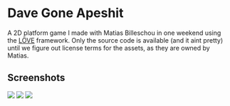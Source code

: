 Dave Gone Apeshit
=================

A 2D platform game I made with Matias Billeschou in one weekend using the [LÖVE](http://love2d.org) framework. Only the source code is available (and it aint pretty) until we figure out license terms for the assets, as they are owned by Matias.

Screenshots
-----------

<img src="https://github.com/lukaszbruun/Dave-Gone-Apeshit/raw/master/screenshots/menu.png">
<img src="https://github.com/lukaszbruun/Dave-Gone-Apeshit/raw/master/screenshots/instructions.png">
<img src="https://github.com/lukaszbruun/Dave-Gone-Apeshit/raw/master/screenshots/ingame.png">